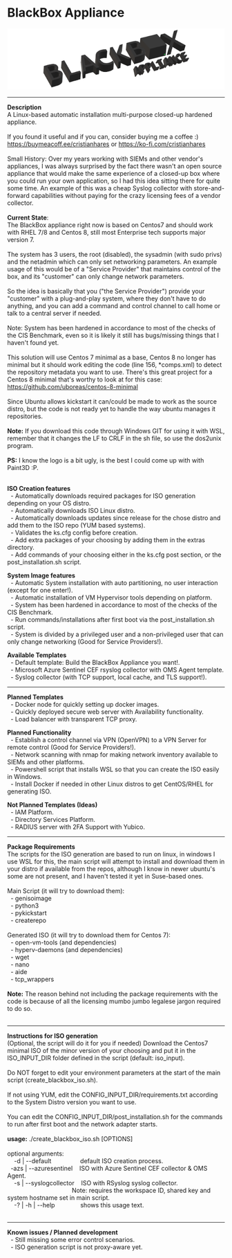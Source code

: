 # BlackBox Appliance
![BlackBox Appliance Logo](https://github.com/cristianhares/blackbox_appliance/blob/master/images/small_logo.png?raw=true)

------------------------------------------------------------------
**Description**<br/>
A Linux-based automatic installation multi-purpose closed-up hardened appliance.<br/>
<br/>
If you found it useful and if you can, consider buying me a coffee :) https://buymeacoff.ee/cristianhares or https://ko-fi.com/cristianhares<br/>
<br/>
Small History: Over my years working with SIEMs and other vendor's appliances, I was always surprised by the fact there wasn't an open source appliance that would make the same experience of a closed-up box where you could run your own application, so I had this idea sitting there for quite some time. An example of this was a cheap Syslog collector with store-and-forward capabilities without paying for the crazy licensing fees of a vendor collector.<br/>
<br/>
**Current State**:<br/>
The BlackBox appliance right now is based on Centos7 and should work with RHEL 7/8 and Centos 8, still most Enterprise tech supports major version 7.<br/>
<br/>
The system has 3 users, the root (disabled), the sysadmin (with sudo privs) and the netadmin which can only set networking parameters. An example usage of this would be of a "Service Provider" that maintains control of the box, and its "customer" can only change network parameters.<br/>
<br/>
So the idea is basically that you ("the Service Provider") provide your "customer" with a plug-and-play system, where they don't have to do anything, and you can add a command and control channel to call home or talk to a central server if needed.<br/>
<br/>
Note: System has been hardened in accordance to most of the checks of the CIS Benchmark, even so it is likely it still has bugs/missing things that I haven't found yet.<br/>
<br/>
This solution will use Centos 7 minimal as a base, Centos 8 no longer has minimal but it should work editing the code (line 156, *comps.xml) to detect the repository metadata you want to use. There's this great project for a Centos 8 minimal that's worthy to look at for this case: https://github.com/uboreas/centos-8-minimal<br/>
<br/>
Since Ubuntu allows kickstart it can/could be made to work as the source distro, but the code is not ready yet to handle the way ubuntu manages it repositories.<br/>
<br/>
**Note:** If you download this code through Windows GIT for using it with WSL, remember that it changes the LF to CRLF in the sh file, so use the dos2unix program.<br/>
<br/>
**PS:** I know the logo is a bit ugly, is the best I could come up with with Paint3D :P.<br/>
<br/>

**ISO Creation features**<br/>
&nbsp;&nbsp;- Automatically downloads required packages for ISO generation depending on your OS distro.<br/>
&nbsp;&nbsp;- Automatically downloads ISO Linux distro.<br/>
&nbsp;&nbsp;- Automatically downloads updates since release for the chose distro and add them to the ISO repo (YUM based systems).<br/>
&nbsp;&nbsp;- Validates the ks.cfg config before creation.<br/>
&nbsp;&nbsp;- Add extra packages of your choosing by adding them in the extras directory.<br/>
&nbsp;&nbsp;- Add commands of your choosing either in the ks.cfg post section, or the post_installation.sh script.<br/>

**System Image features**<br/>
&nbsp;&nbsp;- Automatic System installation with auto partitioning, no user interaction (except for one enter!).<br/>
&nbsp;&nbsp;- Automatic installation of VM Hypervisor tools depending on platform.<br/>
&nbsp;&nbsp;- System has been hardened in accordance to most of the checks of the CIS Benchmark.<br/>
&nbsp;&nbsp;- Run commands/installations after first boot via the post_installation.sh script.<br/>
&nbsp;&nbsp;- System is divided by a privileged user and a non-privileged user that can only change networking (Good for Service Providers!).<br/>

**Available Templates**<br/>
&nbsp;&nbsp;- Default template: Build the BlackBox Appliance you want!.<br/>
&nbsp;&nbsp;- Microsoft Azure Sentinel CEF rsyslog collector with OMS Agent template.<br/>
&nbsp;&nbsp;- Syslog collector (with TCP support, local cache, and TLS support!).<br/>

------------------------------------------------------------------

**Planned Templates**<br/>
&nbsp;&nbsp;- Docker node for quickly setting up docker images.<br/>
&nbsp;&nbsp;- Quickly deployed secure web server with Availability functionality.<br/>
&nbsp;&nbsp;- Load balancer with transparent TCP proxy.<br/>

**Planned Functionality**<br/>
&nbsp;&nbsp;- Establish a control channel via VPN (OpenVPN) to a VPN Server for remote control (Good for Service Providers!).<br/>
&nbsp;&nbsp;- Network scanning with nmap for making network inventory available to SIEMs and other platforms.<br/>
&nbsp;&nbsp;- Powershell script that installs WSL so that you can create the ISO easily in Windows.<br/>
&nbsp;&nbsp;- Install Docker if needed in other Linux distros to get CentOS/RHEL for generating ISO.<br/>

**Not Planned Templates (Ideas)**<br/>
&nbsp;&nbsp;- IAM Platform.<br/>
&nbsp;&nbsp;- Directory Services Platform.<br/>
&nbsp;&nbsp;- RADIUS server with 2FA Support with Yubico.<br/>

------------------------------------------------------------------
**Package Requirements**<br/>
The scripts for the ISO generation are based to run on linux, in windows I use WSL for this, the main script will attempt to install and download them in your distro if available from the repos, although I know in newer ubuntu's some are not present, and I haven't tested it yet in Suse-based ones.<br/>
<br/>
Main Script (it will try to download them):<br/>
&nbsp;&nbsp;- genisoimage<br/>
&nbsp;&nbsp;- python3<br/>
&nbsp;&nbsp;- pykickstart<br/>
&nbsp;&nbsp;- createrepo<br/>
<br/>
Generated ISO (it will try to download them for Centos 7):<br/>
&nbsp;&nbsp;- open-vm-tools (and dependencies)<br/>
&nbsp;&nbsp;- hyperv-daemons (and dependencies)<br/>
&nbsp;&nbsp;- wget<br/>
&nbsp;&nbsp;- nano<br/>
&nbsp;&nbsp;- aide<br/>
&nbsp;&nbsp;- tcp_wrappers<br/>
<br/>
**Note:** The reason behind not including the package requirements with the code is because of all the licensing mumbo jumbo legalese jargon required to do so.<br/>
<br/>

------------------------------------------------------------------
**Instructions for ISO generation**<br/>
(Optional, the script will do it for you if needed) Download the Centos7 minimal ISO of the minor version of your choosing and put it in the ISO_INPUT_DIR folder defined in the script (default: iso_input).<br/>
<br/>
Do NOT forget to edit your environment parameters at the start of the main script (create_blackbox_iso.sh).<br/>
<br/>
If not using YUM, edit the CONFIG_INPUT_DIR/requirements.txt according to the System Distro version you want to use.<br/>
<br/>
You can edit the CONFIG_INPUT_DIR/post_installation.sh for the commands to run after first boot and the network adapter starts.<br/>
<br/>
**usage:** ./create_blackbox_iso.sh [OPTIONS]<br/>
<br/>
optional arguments:<br/>
&nbsp;&nbsp;&nbsp;&nbsp;-d | --default&nbsp;&nbsp;&nbsp;&nbsp;&nbsp;&nbsp;&nbsp;&nbsp;&nbsp;&nbsp;&nbsp;&nbsp;&nbsp;&nbsp;&nbsp;&nbsp;&nbsp;default ISO creation process.<br/>
&nbsp;&nbsp;-azs | --azuresentinel&nbsp;&nbsp;&nbsp;&nbsp;ISO with Azure Sentinel CEF collector & OMS Agent.<br/>
&nbsp;&nbsp;&nbsp;&nbsp;-s | --syslogcollector&nbsp;&nbsp;&nbsp;&nbsp;ISO with RSyslog syslog collector.<br/>
&nbsp;&nbsp;&nbsp;&nbsp;&nbsp;&nbsp;&nbsp;&nbsp;&nbsp;&nbsp;&nbsp;&nbsp;&nbsp;&nbsp;&nbsp;&nbsp;&nbsp;&nbsp;&nbsp;&nbsp;&nbsp;&nbsp;&nbsp;&nbsp;&nbsp;&nbsp;&nbsp;&nbsp;&nbsp;&nbsp;&nbsp;&nbsp;&nbsp;&nbsp;&nbsp;&nbsp;&nbsp;&nbsp;Note: requires the workspace ID, shared key and system hostname set in main script.<br/>
&nbsp;&nbsp;&nbsp;&nbsp;-? | -h | --help&nbsp;&nbsp;&nbsp;&nbsp;&nbsp;&nbsp;&nbsp;&nbsp;&nbsp;&nbsp;&nbsp;&nbsp;&nbsp;&nbsp;&nbsp;shows this usage text.<br/>
<br/>

------------------------------------------------------------------
**Known issues / Planned development**<br/>
&nbsp;&nbsp;- Still missing some error control scenarios.<br/>
&nbsp;&nbsp;- ISO generation script is not proxy-aware yet.<br/>
